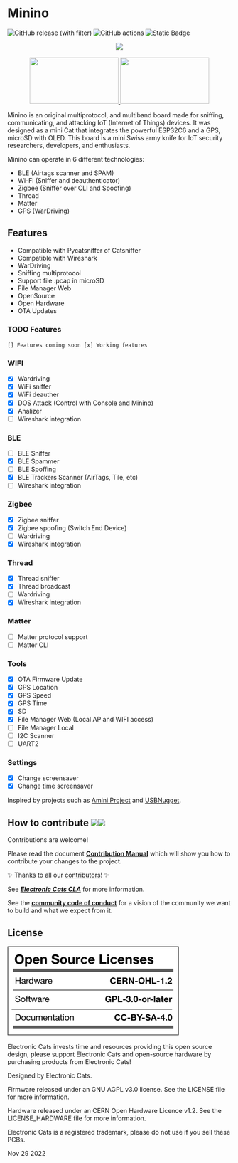 # Minino

![GitHub release (with filter)](https://img.shields.io/github/v/release/ElectronicCats/Minino?color=%23008000)
![GitHub actions](https://img.shields.io/github/actions/workflow/status/ElectronicCats/Minino/pre-commit.yml)
![Static Badge](https://img.shields.io/badge/made-with_love-blue?color=%23008000)

<p align="center">
    <a href="https://github.com/ElectronicCats/Minino/wiki">
        <img src="https://github.com/ElectronicCats/Minino/assets/107638696/ad4bffb2-d428-439c-b691-60add7cfb9af" height=500>
    </a>
</p>

<p align=center>
    <a href="https://electroniccats.com/store/minino/">
        <img src="https://github.com/ElectronicCats/flipper-shields/assets/44976441/0c617467-052b-4ab1-a3b9-ba36e1f55a91" width="200" height="104" />
    </a>
    <a href="https://github.com/ElectronicCats/Minino/wiki">
        <img src="https://github.com/ElectronicCats/flipper-shields/assets/44976441/6aa7f319-3256-442e-a00d-33c8126833ec" width="200" height="104" />
    </a>
</p>

Minino is an original multiprotocol, and multiband board made for sniffing, communicating, and attacking IoT (Internet of Things) devices. It was designed as a mini Cat that integrates the powerful ESP32C6 and a GPS, microSD with OLED.  This board is a mini Swiss army knife for IoT security researchers, developers, and enthusiasts. 

Minino can operate in 6 different technologies:
- BLE (Airtags scanner and SPAM)
- Wi-Fi (Sniffer and deauthenticator)
- Zigbee (Sniffer over CLI and Spoofing)
- Thread
- Matter
- GPS (WarDriving)

## Features
- Compatible with Pycatsniffer of Catsniffer
- Compatible with Wireshark
- WarDriving
- Sniffing multiprotocol
- Support file .pcap in microSD
- File Manager Web
- OpenSource
- Open Hardware
- OTA Updates

### TODO Features

`[] Features coming soon [x] Working features`

### WIFI
- [x] Wardriving
- [x] WiFi sniffer
- [x] WiFi deauther
- [x] DOS Attack (Control with Console and Minino)
- [x] Analizer
- [ ] Wireshark integration
### BLE
- [ ] BLE Sniffer
- [x] BLE Spammer
- [ ] BLE Spoffing
- [x] BLE Trackers Scanner (AirTags, Tile, etc)
- [ ] Wireshark integration
### Zigbee
- [x] Zigbee sniffer
- [x] Zigbee spoofing (Switch End Device)
- [ ] Wardriving
- [x] Wireshark integration

### Thread
- [x] Thread sniffer
- [x] Thread broadcast
- [ ] Wardriving
- [x] Wireshark integration

### Matter
- [ ] Matter protocol support
- [ ] Matter CLI

### Tools
- [x] OTA Firmware Update
- [x] GPS Location
- [x] GPS Speed
- [x] GPS Time
- [x] SD
- [x] File Manager Web (Local AP and WIFI access)
- [ ] File Manager Local
- [ ] I2C Scanner
- [ ] UART2

### Settings
- [x] Change screensaver
- [x] Change time screensaver

Inspired by projects such as [Amini Project](https://github.com/Ocelot-Offensive-Security/Arsenal) and [USBNugget](https://github.com/HakCat-Tech/USB-Nugget).

## How to contribute <img src="https://electroniccats.com/wp-content/uploads/2018/01/fav.png" height="35"><img src="https://raw.githubusercontent.com/gist/ManulMax/2d20af60d709805c55fd784ca7cba4b9/raw/bcfeac7604f674ace63623106eb8bb8471d844a6/github.gif" height="30">

Contributions are welcome!

Please read the document [**Contribution Manual**](https://github.com/ElectronicCats/electroniccats-cla/blob/main/electroniccats-contribution-manual.md) which will show you how to contribute your changes to the project.

✨ Thanks to all our [contributors](https://github.com/ElectronicCats/Minino/graphs/contributors)! ✨

See [**_Electronic Cats CLA_**](https://github.com/ElectronicCats/electroniccats-cla/blob/main/electroniccats-cla.md) for more information.

See the [**community code of conduct**](https://github.com/ElectronicCats/electroniccats-cla/blob/main/electroniccats-community-code-of-conduct.md) for a vision of the community we want to build and what we expect from it.

## License

<a href="https://github.com/ElectronicCats">
    <img src="https://github.com/ElectronicCats/AjoloteBoard/raw/master/OpenSourceLicense.png" height="200" />
</a>

Electronic Cats invests time and resources providing this open source design, please support Electronic Cats and open-source hardware by purchasing products from Electronic Cats!

Designed by Electronic Cats.

Firmware released under an GNU AGPL v3.0 license. See the LICENSE file for more information.

Hardware released under an CERN Open Hardware Licence v1.2. See the LICENSE_HARDWARE file for more information.

Electronic Cats is a registered trademark, please do not use if you sell these PCBs.

Nov 29 2022
